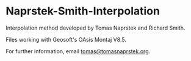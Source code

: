 # Naprstek-Smith-Interpolation
Interpolation method developed by Tomas Naprstek and Richard Smith.

Files working with Geosoft's OAsis Montaj V8.5.

For further information, email tomas@tomasnaprstek.org.
